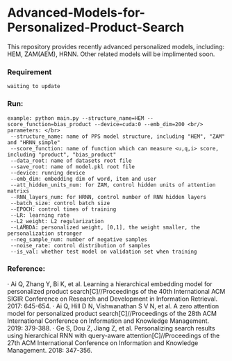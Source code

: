 # Advanced-Models-for-Personalized-Product-Search
This repository provides recently advanced personalized models, including: HEM, ZAM(AEM), HRNN.
Other related models will be implimented soon.

### Requirement ###
    waiting to update

### Run: ###
    example: python main.py --structure_name=HEM --score_function=bias_product --device=cuda:0 --emb_dim=200 <br/>
    parameters: </br>
     --structure_name: name of PPS model structure, including "HEM", "ZAM" and "HRNN_simple"
     --score_function: name of function which can measure <u,q,i> score, including "product", "bias_product"
     --data_root: name of datasets root file
     --save_root: name of model.pkl root file
     --device: running device
     --emb_dim: embedding dim of word, item and user
     --att_hidden_units_num: for ZAM, control hidden units of attention matrixs
     --RNN_layers_num: for HRNN, control number of RNN hidden layers
     --batch_size: control batch size
     --EPOCH: control times of training
     --LR: learning rate
     --L2_weight: L2 regularization
     --LAMBDA: personalized weight, [0,1], the weight smaller, the personalization stronger
     --neg_sample_num: number of negative samples
     --noise_rate: control distribution of samples
     --is_val: whether test model on validation set when training
     
### Reference: ###
 ·  Ai Q, Zhang Y, Bi K, et al. Learning a hierarchical embedding model for personalized product search[C]//Proceedings of the 40th International ACM SIGIR Conference on Research and Development in Information Retrieval. 2017: 645-654.
 ·  Ai Q, Hill D N, Vishwanathan S V N, et al. A zero attention model for personalized product search[C]//Proceedings of the 28th ACM International Conference on Information and Knowledge Management. 2019: 379-388.
 ·  Ge S, Dou Z, Jiang Z, et al. Personalizing search results using hierarchical RNN with query-aware attention[C]//Proceedings of the 27th ACM International Conference on Information and Knowledge Management. 2018: 347-356.

